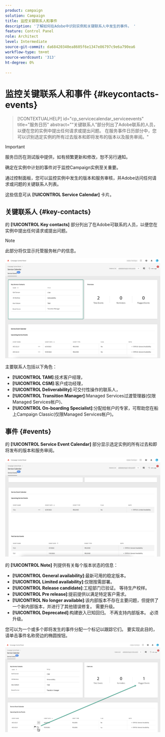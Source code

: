 ```yaml
---
product: campaign
solution: Campaign
title: 监控关键联系人和事件
description: '了解如何在Adobe中识别实例和关键联系人中发生的事件。 '
feature: Control Panel
role: Architect
level: Intermediate
source-git-commit: da68420340ea8605f6e1347e86797c9e6a790ea6
workflow-type: tm+mt
source-wordcount: '313'
ht-degree: 0%

---
```


# 监控关键联系人和事件 {#keycontacts-events}

>[!CONTEXTUALHELP]
>id="cp_servicecalendar_serviceevents"
>title="服务日历"
>abstract="“关键联系人”部分列出了Adobe联系的人员，以便在您的实例中提出任何请求或提出问题。 在服务事件日历部分中，您可以识别选定实例的所有过去版本和即将发布的版本以及服务审阅。"

>[!IMPORTANT]
>
>服务日历在测试版中提供，如有频繁更新和修改，恕不另行通知。

确定在实例中计划的事件对于监控Campaign实例至关重要。

通过控制面板，您可以监控实例中发生的版本和服务审核，并Adobe访问任何请求或问题的关键联系人列表。

这些信息可从 **[!UICONTROL Service Calendar]** 卡片。

## 关键联系人 {#key-contacts}

的 **[!UICONTROL Key contacts]** 部分列出了在Adobe可联系的人员，以便您在实例中提出任何请求或提出问题。

>[!NOTE]
>
>此部分将仅显示托管服务帐户的信息。

![](assets/service-events-contacts.png)

主要联系人包括以下角色：

* **[!UICONTROL TAM]**:技术客户经理，
* **[!UICONTROL CSM]**:客户成功经理，
* **[!UICONTROL Deliverability]**:可交付性操作的联系人，
* **[!UICONTROL Transition Manager]**:Managed Services过渡管理器(仅限Managed Services帐户)、
* **[!UICONTROL On-boarding Specialist]**:分配给帐户的专家，可帮助您在船上Campaign Classic(仅限Managed Services帐户)。

## 事件 {#events}

的 **[!UICONTROL Service Event Calendar]** 部分显示选定实例的所有过去和即将发布的版本和服务审阅。

![](assets/service-events-calendar.png)

的 **[!UICONTROL Note]** 列提供有关每个版本状态的信息：

* **[!UICONTROL General availability]**:最新可用的稳定版本。
* **[!UICONTROL Limited availability]**:仅限按需部署。
* **[!UICONTROL Release candidate]**:工程部门已验证。 等待生产校样。
* **[!UICONTROL Pre release]**:提前提供以满足特定客户需求。
* **[!UICONTROL No longer available]**:该内部版本不存在主要问题，但提供了一个新内部版本，并进行了其他错误修复。 需要升级。
* **[!UICONTROL Deprecated]**:构建嵌入已知回归。
不再支持内部版本。 必须升级。

您可以为一个或多个即将发生的事件分配一个标记以跟踪它们。 要实现此目的，请单击事件名称旁边的椭圆按钮。

![](assets/service-events-flag.png)
